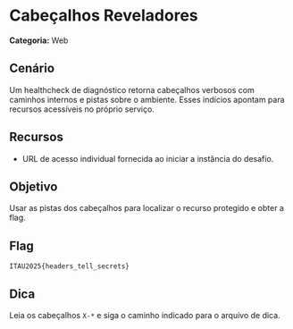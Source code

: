 # Cabeçalhos Reveladores

**Categoria:** Web

## Cenário
Um healthcheck de diagnóstico retorna cabeçalhos verbosos com caminhos internos e pistas sobre o ambiente. Esses indícios apontam para recursos acessíveis no próprio serviço.

## Recursos
- URL de acesso individual fornecida ao iniciar a instância do desafio.

## Objetivo
Usar as pistas dos cabeçalhos para localizar o recurso protegido e obter a flag.

## Flag
`ITAU2025{headers_tell_secrets}`

## Dica
Leia os cabeçalhos `X-*` e siga o caminho indicado para o arquivo de dica.
